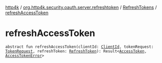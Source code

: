 [http4k](../../index.md) / [org.http4k.security.oauth.server.refreshtoken](../index.md) / [RefreshTokens](index.md) / [refreshAccessToken](./refresh-access-token.md)

# refreshAccessToken

`abstract fun refreshAccessToken(clientId: `[`ClientId`](../../org.http4k.security.oauth.server/-client-id/index.md)`, tokenRequest: `[`TokenRequest`](../../org.http4k.security.oauth.server/-token-request/index.md)`, refreshToken: `[`RefreshToken`](../-refresh-token/index.md)`): Result<`[`AccessToken`](../../org.http4k.security/-access-token/index.md)`, `[`AccessTokenError`](../../org.http4k.security.oauth.server/-access-token-error.md)`>`